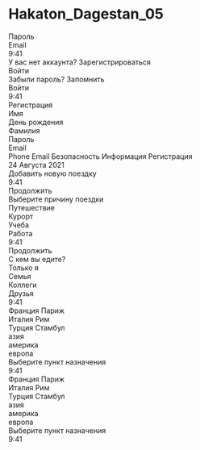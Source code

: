 # Hakaton_Dagestan_05
<div>
  <div>
    <div style={{ width: "320px", height: "51px", background: "#fff" }} />
    <span
      style={{
        display: "inline-block",
        width: "255px",
        fontSize: "14px",
        lineHeight: "21px",
        color: "#000"
      }}
    >
      Пароль
    </span>
  </div>
  <div>
    <div style={{ width: "320px", height: "50px", background: "#fff" }} />
    <span
      style={{
        display: "inline-block",
        width: "40px",
        fontSize: "12px",
        lineHeight: "18px",
        color: "#000"
      }}
    >
      Email
    </span>
  </div>
  <div>
    <div>
      <span
        style={{
          display: "inline-block",
          width: "56px",
          textAlign: "center",
          fontSize: "15px",
          fontWeight: "600",
          letterSpacing: "-0.02000000238418579em",
          color: "#000"
        }}
      >
        9:41
      </span>
    </div>
  </div>
  <div>
    <span
      style={{
        display: "inline-block",
        textAlign: "center",
        fontSize: "16px",
        lineHeight: "20px",
        color: "#000"
      }}
    >
      У вас нет аккаунта?
    </span>
    <span
      style={{
        display: "inline-block",
        textAlign: "center",
        fontSize: "16px",
        lineHeight: "20px",
        color: "#9031aa"
      }}
    >
      Зарегистрироваться
    </span>
  </div>
  <div>
    <span
      style={{
        display: "inline-block",
        textAlign: "center",
        fontSize: "16px",
        lineHeight: "20px",
        color: "#fff"
      }}
    >
      Войти
    </span>
    <div style={{ width: "327px", height: "60px", background: "#9031aa" }} />
  </div>
  <div className="rect_370" />
  <span className="text_376">Забыли пароль?</span>
  <span className="text_368">Запомнить</span>
  <div>
    <div>
      <div style={{ width: "48px", height: "48px", background: "#fff" }} />
    </div>
    <div>
      <div style={{ width: "48px", height: "48px", background: "#fff" }} />
    </div>
    <div>
      <div style={{ width: "48px", height: "48px", background: "#fff" }} />
    </div>
  </div>
  <span className="text_350">Войти</span>
</div>

<div>
  <div>
    <div>
      <span
        style={{
          display: "inline-block",
          width: "56px",
          textAlign: "center",
          fontSize: "15px",
          fontWeight: "600",
          letterSpacing: "-0.02000000238418579em",
          color: "#000"
        }}
      >
        9:41
      </span>
    </div>
  </div>
  <div>
    <span
      style={{
        display: "inline-block",
        textAlign: "center",
        fontSize: "16px",
        lineHeight: "20px",
        color: "#fff"
      }}
    >
      Регистрация
    </span>
    <div style={{ width: "327px", height: "60px", background: "#9031aa" }} />
  </div>
  <div className="rect_3147" />
  <div>
    <div style={{ width: "327px", height: "50px", background: "#fff" }} />
    <span
      style={{
        display: "inline-block",
        width: "261px",
        fontSize: "14px",
        lineHeight: "21px",
        color: "#000"
      }}
    >
      Имя
    </span>
  </div>
  <div>
    <div style={{ width: "327px", height: "50px", background: "#fff" }} />
    <span
      style={{
        display: "inline-block",
        width: "261px",
        fontSize: "14px",
        lineHeight: "21px",
        color: "#000"
      }}
    >
      День рождения
    </span>
  </div>
  <div>
    <div style={{ width: "327px", height: "50px", background: "#fff" }} />
    <span
      style={{
        display: "inline-block",
        width: "261px",
        fontSize: "14px",
        lineHeight: "21px",
        color: "#000"
      }}
    >
      Фамилия
    </span>
  </div>
  <div>
    <div style={{ width: "320px", height: "50px", background: "#fff" }} />
    <span
      style={{
        display: "inline-block",
        width: "52px",
        fontSize: "12px",
        lineHeight: "18px",
        color: "#000"
      }}
    >
      Пароль
    </span>
  </div>
  <div>
    <div style={{ width: "320px", height: "50px", background: "#fff" }} />
    <span
      style={{
        display: "inline-block",
        width: "40px",
        fontSize: "12px",
        lineHeight: "18px",
        color: "#000"
      }}
    >
      Email
    </span>
  </div>
  <span className="text_3125">Phone</span>
  <span className="text_3125">Email</span>
  <span className="text_3117">Безопасность</span>
  <span className="text_3117">Информация</span>
  <span className="text_3113">Регистрация</span>
</div>

<div>
  <span className="text_343">24 Августа 2021</span>
  <div>
    <div>
      <div>
        <div style={{ width: "48px", height: "4px", background: "#3f6feb" }} />
        <div style={{ width: "48px", height: "4px", background: "#fff" }} />
        <div style={{ width: "48px", height: "4px", background: "#3f6feb" }} />
        <div style={{ width: "48px", height: "4px", background: "#fff" }} />
        <div style={{ width: "48px", height: "4px", background: "#3f6feb" }} />
        <div style={{ width: "48px", height: "4px", background: "#fff" }} />
        <div style={{ width: "48px", height: "4px", background: "#3f6feb" }} />
        <div style={{ width: "48px", height: "4px", background: "#fff" }} />
        <div style={{ width: "48px", height: "4px", background: "#3f6feb" }} />
        <div style={{ width: "20px", height: "20px", background: "#3f6feb" }} />
        <div style={{ width: "4px", height: "20px", background: "#fff" }} />
      </div>
    </div>
  </div>
  <span className="text_317">Добавить новую поездку</span>
  <div className="rect_318" />
  <div className="rect_316" />
  <div>
    <div>
      <div>
        <span
          style={{
            display: "inline-block",
            width: "56px",
            textAlign: "center",
            fontSize: "15px",
            fontWeight: "600",
            letterSpacing: "-0.02000000238418579em",
            color: "#000"
          }}
        >
          9:41
        </span>
      </div>
    </div>
  </div>
</div>

<div>
  <span className="text_3340">Продолжить</span>
  <div className="rect_3339" />
  <span className="text_3309">Выберите причину поездки</span>
  <div>
    <span
      style={{
        display: "inline-block",
        width: "109px",
        textAlign: "center",
        fontSize: "16px",
        lineHeight: "20px",
        color: "#fff"
      }}
    >
      Путешествие
    </span>
  </div>
  <div>
    <span
      style={{
        display: "inline-block",
        width: "79px",
        textAlign: "center",
        fontSize: "16px",
        lineHeight: "20px",
        color: "#fff"
      }}
    >
      Курорт
    </span>
  </div>
  <div>
    <span
      style={{
        display: "inline-block",
        width: "79px",
        textAlign: "center",
        fontSize: "16px",
        lineHeight: "20px",
        color: "#fff"
      }}
    >
      Учеба
    </span>
  </div>
  <div>
    <span
      style={{
        display: "inline-block",
        width: "79px",
        textAlign: "center",
        fontSize: "16px",
        lineHeight: "20px",
        color: "#fff"
      }}
    >
      Работа
    </span>
  </div>
  <div>
    <div>
      <div>
        <span
          style={{
            display: "inline-block",
            width: "56px",
            textAlign: "center",
            fontSize: "15px",
            fontWeight: "600",
            letterSpacing: "-0.02000000238418579em",
            color: "#000"
          }}
        >
          9:41
        </span>
      </div>
    </div>
  </div>
</div>

<div>
  <span className="text_3427">Продолжить</span>
  <div className="rect_3426" />
  <span className="text_3425">С кем вы едите?</span>
  <div>
    <span
      style={{
        display: "inline-block",
        width: "109px",
        textAlign: "center",
        fontSize: "16px",
        lineHeight: "20px",
        color: "#fff"
      }}
    >
      Только я
    </span>
  </div>
  <div>
    <span
      style={{
        display: "inline-block",
        width: "79px",
        textAlign: "center",
        fontSize: "16px",
        lineHeight: "20px",
        color: "#fff"
      }}
    >
      Семья
    </span>
  </div>
  <div>
    <span
      style={{
        display: "inline-block",
        width: "79px",
        textAlign: "center",
        fontSize: "16px",
        lineHeight: "20px",
        color: "#fff"
      }}
    >
      Коллеги
    </span>
  </div>
  <div>
    <span
      style={{
        display: "inline-block",
        width: "79px",
        textAlign: "center",
        fontSize: "16px",
        lineHeight: "20px",
        color: "#fff"
      }}
    >
      Друзья
    </span>
  </div>
  <div>
    <div>
      <div>
        <span
          style={{
            display: "inline-block",
            width: "56px",
            textAlign: "center",
            fontSize: "15px",
            fontWeight: "600",
            letterSpacing: "-0.02000000238418579em",
            color: "#000"
          }}
        >
          9:41
        </span>
      </div>
    </div>
  </div>
</div>



<div>
  <div>
    <div>
      <span
        style={{
          display: "inline-block",
          width: "246px",
          fontSize: "15px",
          lineHeight: "136.00000143051147%",
          color: "#3e4958"
        }}
      >
        Франция
      </span>
      <span
        style={{
          display: "inline-block",
          width: "246px",
          fontSize: "13px",
          lineHeight: "139.9999976158142%",
          color: "#97adb6"
        }}
      >
        Париж
      </span>
      <div
        style={{
          width: "333px",
          height: "60px",
          background: "rgba(255, 255, 255, 0)"
        }}
      />
    </div>
    <div>
      <span
        style={{
          display: "inline-block",
          width: "246px",
          fontSize: "15px",
          lineHeight: "136.00000143051147%",
          color: "#3e4958"
        }}
      >
        Италия
      </span>
      <span
        style={{
          display: "inline-block",
          width: "246px",
          fontSize: "13px",
          lineHeight: "139.9999976158142%",
          color: "#97adb6"
        }}
      >
        Рим
      </span>
      <div
        style={{
          width: "333px",
          height: "60px",
          background: "rgba(255, 255, 255, 0)"
        }}
      />
    </div>
    <div>
      <span
        style={{
          display: "inline-block",
          width: "246px",
          fontSize: "15px",
          lineHeight: "136.00000143051147%",
          color: "#3e4958"
        }}
      >
        Турция
      </span>
      <span
        style={{
          display: "inline-block",
          width: "246px",
          fontSize: "13px",
          lineHeight: "139.9999976158142%",
          color: "#97adb6"
        }}
      >
        Стамбул
      </span>
      <div
        style={{
          width: "333px",
          height: "60px",
          background: "rgba(255, 255, 255, 0)"
        }}
      />
    </div>
  </div>
  <div>
    <div>
      <div style={{ width: "9px", height: "27px", background: "#ee5757" }} />
      <div style={{ width: "9px", height: "27px", background: "#fff" }} />
      <div style={{ width: "9px", height: "27px", background: "#3f6feb" }} />
    </div>
  </div>
  <div>
    <div>
      <div style={{ width: "9px", height: "27px", background: "#ee5757" }} />
      <div style={{ width: "9px", height: "27px", background: "#fff" }} />
      <div style={{ width: "9px", height: "27px", background: "#59c785" }} />
    </div>
  </div>
  <div>
    <div>
      <div>
        <div style={{ width: "28px", height: "27px", background: "#ee5757" }} />
      </div>
    </div>
  </div>
  <div>
    <div>
      <div
        style={{
          width: "391px",
          height: "216px",
          background: "url(https://source.unsplash.com/random/?nature)"
        }}
      />
    </div>
    <div>
      <div>
        <span
          style={{
            display: "inline-block",
            width: "153px",
            textAlign: "center",
            fontSize: "13px",
            fontWeight: "700",
            lineHeight: "20px",
            color: "#d5dde0"
          }}
        >
          азия
        </span>
        <div
          style={{
            width: "163px",
            height: "34px",
            background: "rgba(255, 255, 255, 0)"
          }}
        />
      </div>
      <div>
        <span
          style={{
            display: "inline-block",
            width: "108px",
            textAlign: "center",
            fontSize: "13px",
            fontWeight: "700",
            lineHeight: "20px",
            color: "#d5dde0"
          }}
        >
          америка
        </span>
        <div
          style={{
            width: "118px",
            height: "34px",
            background: "rgba(255, 255, 255, 0)"
          }}
        />
      </div>
      <div>
        <span
          style={{
            display: "inline-block",
            width: "108px",
            textAlign: "center",
            fontSize: "13px",
            lineHeight: "20px",
            color: "#9031aa"
          }}
        >
          европа
        </span>
        <div
          style={{
            width: "118px",
            height: "34px",
            background: "rgba(255, 255, 255, 0)"
          }}
        />
      </div>
    </div>
    <div>
      <div>
        <div
          style={{
            width: "30px",
            height: "30px",
            background: "rgba(255, 255, 255, 0.01)"
          }}
        />
      </div>
    </div>
    <div>
      <div style={{ width: "31px", height: "4px", background: "#d5dde0" }} />
    </div>
  </div>
  <span className="text_568">Выберите пункт назначения</span>
  <div>
    <div>
      <div>
        <span
          style={{
            display: "inline-block",
            width: "56px",
            textAlign: "center",
            fontSize: "15px",
            fontWeight: "600",
            letterSpacing: "-0.02000000238418579em",
            color: "#000"
          }}
        >
          9:41
        </span>
      </div>
    </div>
  </div>
</div>

<div>
  <div>
    <div>
      <span
        style={{
          display: "inline-block",
          width: "246px",
          fontSize: "15px",
          lineHeight: "136.00000143051147%",
          color: "#3e4958"
        }}
      >
        Франция
      </span>
      <span
        style={{
          display: "inline-block",
          width: "246px",
          fontSize: "13px",
          lineHeight: "139.9999976158142%",
          color: "#97adb6"
        }}
      >
        Париж
      </span>
      <div
        style={{
          width: "333px",
          height: "60px",
          background: "rgba(255, 255, 255, 0)"
        }}
      />
    </div>
    <div>
      <span
        style={{
          display: "inline-block",
          width: "246px",
          fontSize: "15px",
          lineHeight: "136.00000143051147%",
          color: "#3e4958"
        }}
      >
        Италия
      </span>
      <span
        style={{
          display: "inline-block",
          width: "246px",
          fontSize: "13px",
          lineHeight: "139.9999976158142%",
          color: "#97adb6"
        }}
      >
        Рим
      </span>
      <div
        style={{
          width: "333px",
          height: "60px",
          background: "rgba(255, 255, 255, 0)"
        }}
      />
    </div>
    <div>
      <span
        style={{
          display: "inline-block",
          width: "246px",
          fontSize: "15px",
          lineHeight: "136.00000143051147%",
          color: "#3e4958"
        }}
      >
        Турция
      </span>
      <span
        style={{
          display: "inline-block",
          width: "246px",
          fontSize: "13px",
          lineHeight: "139.9999976158142%",
          color: "#97adb6"
        }}
      >
        Стамбул
      </span>
      <div
        style={{
          width: "333px",
          height: "60px",
          background: "rgba(255, 255, 255, 0)"
        }}
      />
    </div>
  </div>
  <div>
    <div>
      <div style={{ width: "9px", height: "27px", background: "#ee5757" }} />
      <div style={{ width: "9px", height: "27px", background: "#fff" }} />
      <div style={{ width: "9px", height: "27px", background: "#3f6feb" }} />
    </div>
  </div>
  <div>
    <div>
      <div style={{ width: "9px", height: "27px", background: "#ee5757" }} />
      <div style={{ width: "9px", height: "27px", background: "#fff" }} />
      <div style={{ width: "9px", height: "27px", background: "#59c785" }} />
    </div>
  </div>
  <div>
    <div>
      <div>
        <div style={{ width: "28px", height: "27px", background: "#ee5757" }} />
      </div>
    </div>
  </div>
  <div>
    <div>
      <div
        style={{
          width: "391px",
          height: "216px",
          background: "url(https://source.unsplash.com/random/?nature)"
        }}
      />
    </div>
    <div>
      <div>
        <span
          style={{
            display: "inline-block",
            width: "153px",
            textAlign: "center",
            fontSize: "13px",
            fontWeight: "700",
            lineHeight: "20px",
            color: "#d5dde0"
          }}
        >
          азия
        </span>
        <div
          style={{
            width: "163px",
            height: "34px",
            background: "rgba(255, 255, 255, 0)"
          }}
        />
      </div>
      <div>
        <span
          style={{
            display: "inline-block",
            width: "108px",
            textAlign: "center",
            fontSize: "13px",
            fontWeight: "700",
            lineHeight: "20px",
            color: "#d5dde0"
          }}
        >
          америка
        </span>
        <div
          style={{
            width: "118px",
            height: "34px",
            background: "rgba(255, 255, 255, 0)"
          }}
        />
      </div>
      <div>
        <span
          style={{
            display: "inline-block",
            width: "108px",
            textAlign: "center",
            fontSize: "13px",
            lineHeight: "20px",
            color: "#9031aa"
          }}
        >
          европа
        </span>
        <div
          style={{
            width: "118px",
            height: "34px",
            background: "rgba(255, 255, 255, 0)"
          }}
        />
      </div>
    </div>
    <div>
      <div>
        <div
          style={{
            width: "30px",
            height: "30px",
            background: "rgba(255, 255, 255, 0.01)"
          }}
        />
      </div>
    </div>
    <div>
      <div style={{ width: "31px", height: "4px", background: "#d5dde0" }} />
    </div>
  </div>
  <span className="text_568">Выберите пункт назначения</span>
  <div>
    <div>
      <div>
        <span
          style={{
            display: "inline-block",
            width: "56px",
            textAlign: "center",
            fontSize: "15px",
            fontWeight: "600",
            letterSpacing: "-0.02000000238418579em",
            color: "#000"
          }}
        >
          9:41
        </span>
      </div>
    </div>
  </div>
</div>
